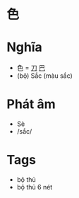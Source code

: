 # 色

# Nghĩa
* 色 = [刀](刀.md) [巴](巴.md)
* (bộ) Sắc (màu sắc)

# Phát âm
* Sè
*  /sắc/

# Tags
* bộ thủ
*  bộ thủ 6 nét

<script>window.HANZI_FIELD='色';</script>
